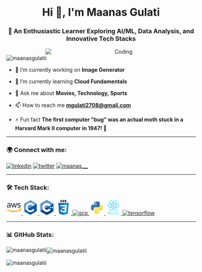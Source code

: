 <h1 align="center">Hi 👋, I'm Maanas Gulati</h1>
<h3 align="center">🚀 An Enthusiastic Learner Exploring AI/ML, Data Analysis, and Innovative Tech Stacks</h3>

<p align="center">
  <img align="right" alt="Coding" width="400" src="https://images-wixmp-ed30a86b8c4ca887773594c2.wixmp.com/f/edbaae73-dea0-4ff5-8f87-aa5bcff5e406/dhsbbjj-42e74fb4-1836-4081-9983-f6938aaa869d.gif?token=eyJ0eXAiOiJKV1QiLCJhbGciOiJIUzI1NiJ9.eyJzdWIiOiJ1cm46YXBwOjdlMGQxODg5ODIyNjQzNzNhNWYwZDQxNWVhMGQyNmUwIiwiaXNzIjoidXJuOmFwcDo3ZTBkMTg4OTgyMjY0MzczYTVmMGQ0MTVlYTBkMjZlMCIsIm9iaiI6W1t7InBhdGgiOiJcL2ZcL2VkYmFhZTczLWRlYTAtNGZmNS04Zjg3LWFhNWJjZmY1ZTQwNlwvZGhzYmJqai00MmU3NGZiNC0xODM2LTQwODEtOTk4My1mNjkzOGFhYTg2OWQuZ2lmIn1dXSwiYXVkIjpbInVybjpzZXJ2aWNlOmZpbGUuZG93bmxvYWQiXX0.EDd-PIf88oxkisetgy1V4VW_fyqHWJHqJX1b4VR0lks">
</p>

<p align="left">
  <img src="https://komarev.com/ghpvc/?username=maanasgulatii&label=Profile%20views&color=0e75b6&style=flat" alt="maanasgulatii" />
</p>

- 🔭 I’m currently working on **Image Generator**

- 🌱 I’m currently learning **Cloud Fundamentals**

- 💬 Ask me about **Movies, Technology, Sports**

- 📫 How to reach me **mgulati2708@gmail.com**

- ⚡ Fun fact **The first computer "bug" was an actual moth stuck in a Harvard Mark II computer in 1947! 🦋**

---

<h3 align="left">🌍 Connect with me:</h3>
<p align="left">
  <a href="https://linkedin.com/in/maanas-gulati-449073267" target="blank"><img align="center" src="https://raw.githubusercontent.com/rahuldkjain/github-profile-readme-generator/master/src/images/icons/Social/linked-in-alt.svg" alt="linkedin" height="30" width="40" /></a>
  <a href="https://x.com/mgulati2708" target="blank"><img align="center" src="https://raw.githubusercontent.com/rahuldkjain/github-profile-readme-generator/master/src/images/icons/Social/twitter.svg" alt="twitter" height="30" width="40" /></a>
  <a href="https://instagram.com/maanas.__" target="blank"><img align="center" src="https://raw.githubusercontent.com/rahuldkjain/github-profile-readme-generator/master/src/images/icons/Social/instagram.svg" alt="maanas.__" height="30" width="40" /></a>
</p>

---

<h3 align="left">🛠 Tech Stack:</h3>
<p align="left">
  <a href="https://aws.amazon.com" target="_blank" rel="noreferrer"> <img src="https://raw.githubusercontent.com/devicons/devicon/master/icons/amazonwebservices/amazonwebservices-original-wordmark.svg" alt="aws" width="40" height="40"/> </a>
  <a href="https://www.cprogramming.com/" target="_blank" rel="noreferrer"> <img src="https://raw.githubusercontent.com/devicons/devicon/master/icons/c/c-original.svg" alt="c" width="40" height="40"/> </a>
  <a href="https://www.w3schools.com/cpp/" target="_blank" rel="noreferrer"> <img src="https://raw.githubusercontent.com/devicons/devicon/master/icons/cplusplus/cplusplus-original.svg" alt="cplusplus" width="40" height="40"/> </a>
  <a href="https://www.w3schools.com/css/" target="_blank" rel="noreferrer"> <img src="https://raw.githubusercontent.com/devicons/devicon/master/icons/css3/css3-original-wordmark.svg" alt="css3" width="40" height="40"/> </a>
  <a href="https://cloud.google.com" target="_blank" rel="noreferrer"> <img src="https://www.vectorlogo.zone/logos/google_cloud/google_cloud-icon.svg" alt="gcp" width="40" height="40"/> </a>
  <a href="https://www.python.org" target="_blank" rel="noreferrer"> <img src="https://raw.githubusercontent.com/devicons/devicon/master/icons/python/python-original.svg" alt="python" width="40" height="40"/> </a>
  <a href="https://reactjs.org/" target="_blank" rel="noreferrer"> <img src="https://raw.githubusercontent.com/devicons/devicon/master/icons/react/react-original-wordmark.svg" alt="react" width="40" height="40"/> </a>
  <a href="https://www.tensorflow.org" target="_blank" rel="noreferrer"> <img src="https://www.vectorlogo.zone/logos/tensorflow/tensorflow-icon.svg" alt="tensorflow" width="40" height="40"/> </a>
</p>

---

<h3 align="left">📊 GitHub Stats:</h3>
<p><img align="left" src="https://github-readme-stats.vercel.app/api/top-langs?username=maanasgulatii&show_icons=true&locale=en&layout=compact" alt="maanasgulatii" /></p>
<p><img align="center" src="https://github-readme-stats.vercel.app/api?username=maanasgulatii&show_icons=true&locale=en" alt="maanasgulatii" /></p>
<p><img align="center" src="https://github-readme-streak-stats.herokuapp.com/?user=maanasgulatii&" alt="maanasgulatii" /></p>

